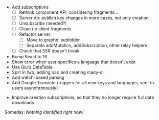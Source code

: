 * Add subscriptions
    - [ ] Rethink component API, considering fragments...
    - [ ] Server db: publish key changes in more cases, not only creation
    - [ ] Unsubscribe (needed?)
    - [ ] Clean up client fragments
    - [ ] Refactor server:
        - [ ] Move to graphql subfolder
        - [ ] Separate addMutation, addSubscription, other relay helpers
    - [ ] Check that SSR doesn't break
* Bump React to 16
* Show error when user specifies a language that doesn't exist
* Use Giu's DataTable
* Split in two, adding oao and creating mady-cli
* Add watch-based parsing
* Add Google Translate (triggers for all new keys and languages, sent to users asynchronously)

- Improve creation subscriptions, so that they no longer require full data downloads

Someday: *Nothing identified right now!*